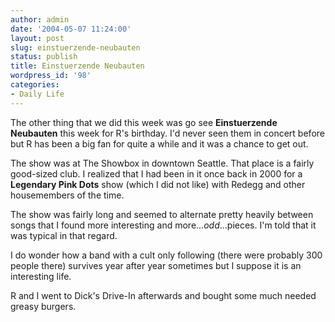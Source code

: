 ```yaml
---
author: admin
date: '2004-05-07 11:24:00'
layout: post
slug: einstuerzende-neubauten
status: publish
title: Einstuerzende Neubauten
wordpress_id: '98'
categories:
- Daily Life
---
```

The other thing that we did this week was go see <span style="font-weight: bold;">Einstuerzende Neubauten</span> this week for R's birthday. I'd never seen them in concert before but R has been a big fan for quite a while and it was a chance to get out.

The show was at The Showbox in downtown Seattle. That place is a fairly good-sized club. I realized that I had been in it once back in 2000 for a <span style="font-weight: bold;">Legendary Pink Dots</span> show (which I did not like) with Redegg and other housemembers of the time.

The show was fairly long and seemed to alternate pretty heavily between songs that I found more interesting and more...<span style="font-style: italic;">odd</span>...pieces. I'm told that it was typical in that regard. 

I do wonder how a band with a cult only following (there were probably 300 people there) survives year after year sometimes but I suppose it is an interesting life.

R and I went to Dick's Drive-In afterwards and bought some much needed greasy burgers.
